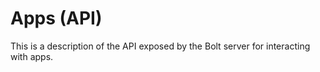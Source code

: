 # Apps \(API\)

This is a description of the API exposed by the Bolt server for interacting with apps.
